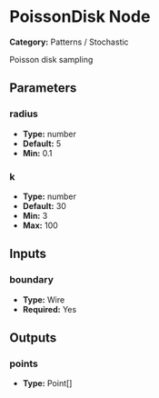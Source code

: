 
# PoissonDisk Node

**Category:** Patterns / Stochastic

Poisson disk sampling

## Parameters


### radius
- **Type:** number
- **Default:** 5
- **Min:** 0.1




### k
- **Type:** number
- **Default:** 30
- **Min:** 3
- **Max:** 100



## Inputs


### boundary
- **Type:** Wire
- **Required:** Yes



## Outputs


### points
- **Type:** Point[]




